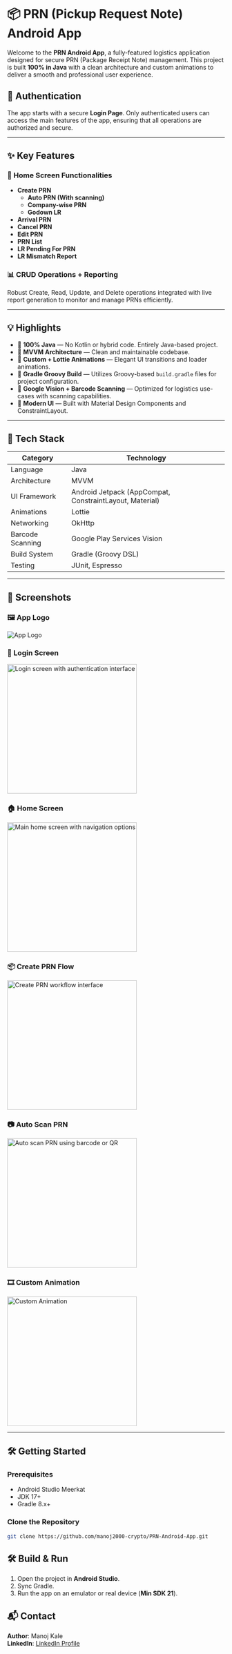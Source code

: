 # 📦 PRN (Pickup Request Note) Android App

Welcome to the **PRN Android App**, a fully-featured logistics application designed for secure PRN (Package Receipt Note) management. This project is built **100% in Java** with a clean architecture and custom animations to deliver a smooth and professional user experience.

## 🔐 Authentication

The app starts with a secure **Login Page**. Only authenticated users can access the main features of the app, ensuring that all operations are authorized and secure.

---

## ✨ Key Features

### 🔧 Home Screen Functionalities
- **Create PRN**
  - **Auto PRN (With scanning)**
  - **Company-wise PRN**
  - **Godown LR**
- **Arrival PRN**
- **Cancel PRN**
- **Edit PRN**
- **PRN List**
- **LR Pending For PRN**
- **LR Mismatch Report**

### 📊 CRUD Operations + Reporting
Robust Create, Read, Update, and Delete operations integrated with live report generation to monitor and manage PRNs efficiently.

---

## 💡 Highlights

- 🔹 **100% Java** — No Kotlin or hybrid code. Entirely Java-based project.
- 🔹 **MVVM Architecture** — Clean and maintainable codebase.
- 🔹 **Custom + Lottie Animations** — Elegant UI transitions and loader animations.
- 🔹 **Gradle Groovy Build** — Utilizes Groovy-based `build.gradle` files for project configuration.
- 🔹 **Google Vision + Barcode Scanning** — Optimized for logistics use-cases with scanning capabilities.
- 🔹 **Modern UI** — Built with Material Design Components and ConstraintLayout.

---

## 🧱 Tech Stack

| Category         | Technology |
|------------------|------------|
| Language         | Java       |
| Architecture     | MVVM       |
| UI Framework     | Android Jetpack (AppCompat, ConstraintLayout, Material) |
| Animations       | Lottie |
| Networking       | OkHttp |
| Barcode Scanning | Google Play Services Vision |
| Build System     | Gradle (Groovy DSL) |
| Testing          | JUnit, Espresso |

---

## 📱 Screenshots

### 🖼️ App Logo
![App Logo](app/src/main/res/mipmap-xxxhdpi/ic_launcher_foreground.webp)

### 🔐 Login Screen
<img src="https://github.com/user-attachments/assets/4eff509a-5b0d-4972-9721-0c37e6eed597" width="300" alt="Login screen with authentication interface" />

### 🏠 Home Screen
<img src="https://github.com/user-attachments/assets/8ca459c0-f157-48e2-8d98-12f1574d052e" width="300" alt="Main home screen with navigation options" />

### 📦 Create PRN Flow
<img src="https://github.com/user-attachments/assets/c39483e4-25bc-4c6f-bc1d-5a0830aa1197" width="300" alt="Create PRN workflow interface" />

### 📷 Auto Scan PRN
<img src="https://github.com/user-attachments/assets/b09ff086-325a-4aa8-90da-2e80fabec9c8" width="300" alt="Auto scan PRN using barcode or QR" />

### 🎞️ Custom Animation
<img src="https://github.com/user-attachments/assets/1d4d71d7-d2e1-47f5-a9d3-898a2b50cffd" width="300" alt="Custom Animation" />

---

## 🛠️ Getting Started

### Prerequisites

- Android Studio Meerkat
- JDK 17+
- Gradle 8.x+

### Clone the Repository

```bash
git clone https://github.com/manoj2000-crypto/PRN-Android-App.git
```

## 🛠️ Build & Run

1. Open the project in **Android Studio**.
2. Sync Gradle.
3. Run the app on an emulator or real device (**Min SDK 21**).

## 📬 Contact

**Author**: Manoj Kale   
**LinkedIn**: [LinkedIn Profile](https://www.linkedin.com/in/manojkalemk/)
